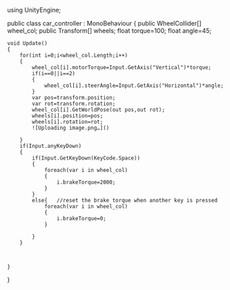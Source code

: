 using UnityEngine;

public class car_controller : MonoBehaviour
{
    public WheelCollider[] wheel_col;
    public Transform[] wheels;
    float torque=100;
    float angle=45;
    
    void Update()
    {
        for(int i=0;i<wheel_col.Length;i++)
        {
            wheel_col[i].motorTorque=Input.GetAxis("Vertical")*torque;
            if(i==0||i==2)
            {
                wheel_col[i].steerAngle=Input.GetAxis("Horizontal")*angle;
            }
            var pos=transform.position;
            var rot=transform.rotation;
            wheel_col[i].GetWorldPose(out pos,out rot);
            wheels[i].position=pos;
            wheels[i].rotation=rot;
            ![Uploading image.png…]()

        }
        if(Input.anyKeyDown) 
        {
            if(Input.GetKeyDown(KeyCode.Space))
            {
                foreach(var i in wheel_col)
                {
                    i.brakeTorque=2000;
                }
            }
            else{   //reset the brake torque when another key is pressed
                foreach(var i in wheel_col)
                {
                    i.brakeTorque=0;
                }
                
            }
        }
        
       
        
    }
}

